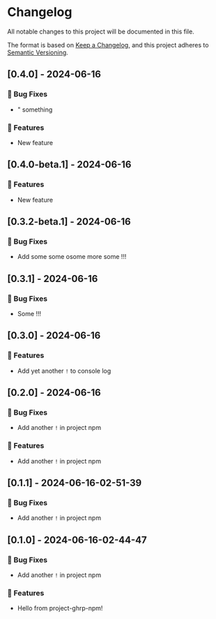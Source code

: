 # Changelog

All notable changes to this project will be documented in this file.

The format is based on [Keep a Changelog](https://keepachangelog.com/en/1.0.0/),
and this project adheres to [Semantic Versioning](https://semver.org/spec/v2.0.0.html).

## [0.4.0] - 2024-06-16

### 🐛 Bug Fixes

- " something

### 🚀 Features

- New feature

## [0.4.0-beta.1] - 2024-06-16

### 🚀 Features

- New feature

## [0.3.2-beta.1] - 2024-06-16

### 🐛 Bug Fixes

- Add some some osome more some !!!

## [0.3.1] - 2024-06-16

### 🐛 Bug Fixes

- Some !!!

## [0.3.0] - 2024-06-16

### 🚀 Features

- Add yet another `!` to console log

## [0.2.0] - 2024-06-16

### 🐛 Bug Fixes

- Add another `!` in project npm

### 🚀 Features

- Add another `!` in project npm

## [0.1.1] - 2024-06-16-02-51-39

### 🐛 Bug Fixes

- Add another `!` in project npm

## [0.1.0] - 2024-06-16-02-44-47

### 🐛 Bug Fixes

- Add another `!` in project npm

### 🚀 Features

- Hello from project-ghrp-npm!

